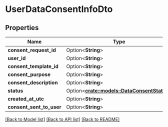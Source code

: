 # UserDataConsentInfoDto

## Properties

Name | Type | Description | Notes
------------ | ------------- | ------------- | -------------
**consent_request_id** | Option<**String**> |  | [optional]
**user_id** | Option<**String**> |  | [optional]
**consent_template_id** | Option<**String**> |  | [optional]
**consent_purpose** | Option<**String**> |  | [optional]
**consent_description** | Option<**String**> |  | [optional]
**status** | Option<[**crate::models::DataConsentStatus**](DataConsentStatus.md)> |  | [optional]
**created_at_utc** | Option<**String**> |  | [optional]
**consent_sent_to_user** | Option<**String**> |  | [optional]

[[Back to Model list]](../README.md#documentation-for-models) [[Back to API list]](../README.md#documentation-for-api-endpoints) [[Back to README]](../README.md)


